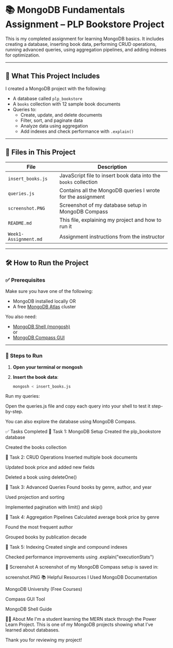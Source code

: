 # 📚 MongoDB Fundamentals Assignment – PLP Bookstore Project

This is my completed assignment for learning MongoDB basics. It includes creating a database, inserting book data, performing CRUD operations, running advanced queries, using aggregation pipelines, and adding indexes for optimization.

---

## 🧠 What This Project Includes

I created a MongoDB project with the following:

- A database called `plp_bookstore`
- A `books` collection with 12 sample book documents
- Queries to:
  - Create, update, and delete documents
  - Filter, sort, and paginate data
  - Analyze data using aggregation
  - Add indexes and check performance with `.explain()`

---

## 📂 Files in This Project

| File              | Description |
|-------------------|-------------|
| `insert_books.js` | JavaScript file to insert book data into the `books` collection |
| `queries.js`      | Contains all the MongoDB queries I wrote for the assignment |
| `screenshot.PNG`  | Screenshot of my database setup in MongoDB Compass |
| `README.md`       | This file, explaining my project and how to run it |
| `Week1-Assignment.md` | Assignment instructions from the instructor |

---

## 🛠️ How to Run the Project

### ✅ Prerequisites

Make sure you have one of the following:

- MongoDB installed locally OR  
- A free [MongoDB Atlas](https://www.mongodb.com/cloud/atlas) cluster

You also need:

- [MongoDB Shell (mongosh)](https://www.mongodb.com/try/download/shell)  
  or  
- [MongoDB Compass GUI](https://www.mongodb.com/products/compass)

---

### 🧪 Steps to Run

1. **Open your terminal or mongosh**
2. **Insert the book data**:

   ```bash
   mongosh < insert_books.js
Run my queries:

Open the queries.js file and copy each query into your shell to test it step-by-step.

You can also explore the database using MongoDB Compass.

✅ Tasks Completed
📌 Task 1: MongoDB Setup
Created the plp_bookstore database

Created the books collection

📌 Task 2: CRUD Operations
Inserted multiple book documents

Updated book price and added new fields

Deleted a book using deleteOne()

📌 Task 3: Advanced Queries
Found books by genre, author, and year

Used projection and sorting

Implemented pagination with limit() and skip()

📌 Task 4: Aggregation Pipelines
Calculated average book price by genre

Found the most frequent author

Grouped books by publication decade

📌 Task 5: Indexing
Created single and compound indexes

Checked performance improvements using .explain("executionStats")

📸 Screenshot
A screenshot of my MongoDB Compass setup is saved in:

screenshot.PNG
📚 Helpful Resources I Used
MongoDB Documentation

MongoDB University (Free Courses)

Compass GUI Tool

MongoDB Shell Guide

🙋‍♂️ About Me
I'm a student learning the MERN stack through the Power Learn Project. This is one of my MongoDB projects showing what I’ve learned about databases.

Thank you for reviewing my project!